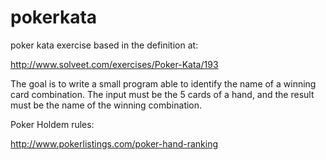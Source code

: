 pokerkata
=========

poker kata exercise based in the definition at: 

http://www.solveet.com/exercises/Poker-Kata/193

The goal is to write a small program able to identify the name of a winning card combination. The input must be the 5 cards
of a hand, and the result must be the name of the winning combination.


Poker Holdem rules: 

http://www.pokerlistings.com/poker-hand-ranking



